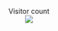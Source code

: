 <p align="center"> 
  Visitor count<br>
  <img src="https://profile-counter.glitch.me/DonAndora/count.svg" />
</p>
